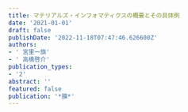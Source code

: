 ```yaml
---
title: マテリアルズ・インフォマティクスの概要とその具体例
date: '2021-01-01'
draft: false
publishDate: '2022-11-18T07:47:46.626600Z'
authors:
- ' 宮里一旗'
- ' 高橋啓介'
publication_types:
- '2'
abstract: ''
featured: false
publication: '*膜*'
---
```


